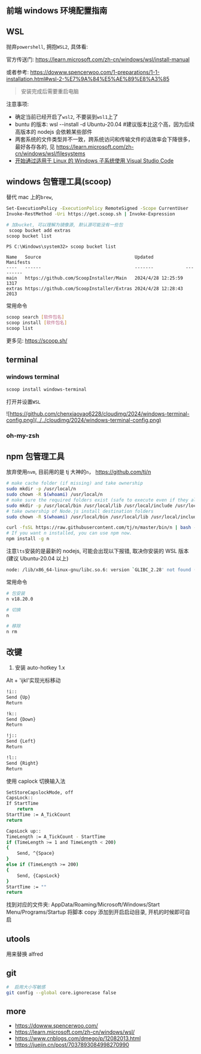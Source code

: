 ## 前端 windows 环境配置指南

## WSL

抛弃`powershell`, 拥抱`WSL2`, 具体看:

官方传送门: https://learn.microsoft.com/zh-cn/windows/wsl/install-manual

或者参考: https://dowww.spencerwoo.com/1-preparations/1-1-installation.html#wsl-2-%E7%9A%84%E5%AE%89%E8%A3%85

> 安装完成后需要重启电脑

注意事项:

- 确定当前已经开启了`wsl2`, 不要装到`wsl1`上了
- buntu 的版本: wsl --install -d Ubuntu-20.04 #建议版本比这个高，因为后续高版本的 nodejs 会依赖某些部件
- 两套系统的文件类型并不一致，跨系统访问和传输文件的话效率会下降很多，最好各存各的, 见 https://learn.microsoft.com/zh-cn/windows/wsl/filesystems
- [开始通过适用于 Linux 的 Windows 子系统使用 Visual Studio Code](https://learn.microsoft.com/zh-cn/windows/wsl/tutorials/wsl-vscode)

## windows 包管理工具(scoop)

替代 mac 上的`brew`,

```bash
Set-ExecutionPolicy -ExecutionPolicy RemoteSigned -Scope CurrentUser
Invoke-RestMethod -Uri https://get.scoop.sh | Invoke-Expression

# 加bucket, 可以理解为镜像源, 默认源可能没有一些包
 scoop bucket add extras
scoop bucket list
```

```code
PS C:\Windows\system32> scoop bucket list

Name   Source                                   Updated            Manifests
----   ------                                   -------            ---------
main   https://github.com/ScoopInstaller/Main   2024/4/28 12:25:59      1317
extras https://github.com/ScoopInstaller/Extras 2024/4/28 12:28:43      2013

```

常用命令

```bash
scoop search [软件包名]
scoop install [软件包名]
scoop list
```

更多见: https://scoop.sh/

## terminal

### windows terminal

```bash
scoop install windows-terminal
```

打开并设置`WSL`

![https://github.com/chenxiaoyao6228/cloudimg/2024/windows-terminal-config.png](../../cloudimg/2024/windows-terminal-config.png)

### oh-my-zsh

## npm 包管理工具

放弃使用`nvm`, 目前用的是 tj 大神的`n`， https://github.com/tj/n

```bash
# make cache folder (if missing) and take ownership
sudo mkdir -p /usr/local/n
sudo chown -R $(whoami) /usr/local/n
# make sure the required folders exist (safe to execute even if they already exist)
sudo mkdir -p /usr/local/bin /usr/local/lib /usr/local/include /usr/local/share
# take ownership of Node.js install destination folders
sudo chown -R $(whoami) /usr/local/bin /usr/local/lib /usr/local/include /usr/local/share

```

```bash
curl -fsSL https://raw.githubusercontent.com/tj/n/master/bin/n | bash -s lts
# If you want n installed, you can use npm now.
npm install -g n

```

注意`lts`安装的是最新的 nodejs, 可能会出现以下报错, 取决你安装的 WSL 版本(建议 Ubuntu-20.04 以上)

```bash
node: /lib/x86_64-linux-gnu/libc.so.6: version `GLIBC_2.28' not found (required by node)
```

常用命令

```bash
# 包安装
n v18.20.0

# 切换
n

# 移除
n rm
```

## 改键

1. 安装 auto-hotkey 1.x

Alt + 'ijkl'实现光标移动

```bash
!i::
Send {Up}
Return

!k::
Send {Down}
Return

!j::
Send {Left}
Return

!l::
Send {Right}
Return
```

使用 caplock 切换输入法

```bash
SetStoreCapslockMode, off
CapsLock::
If StartTime
    return
StartTime := A_TickCount
return

CapsLock up::
TimeLength := A_TickCount - StartTime
if (TimeLength >= 1 and TimeLength < 200)
{
    Send, ^{Space}
}
else if (TimeLength >= 200)
{
    Send, {CapsLock}
}
StartTime := ""
return

```

找到对应的文件夹: AppData/Roaming/Microsoft/Windows/Start Menu/Programs/Startup
将脚本 copy 添加到开启启动目录, 开机的时候即可自启

## utools

用来替换 alfred

## git

```bash
#  启用大小写敏感
git config --global core.ignorecase false
```

## more

- https://dowww.spencerwoo.com/
- https://learn.microsoft.com/zh-cn/windows/wsl/
- https://www.cnblogs.com/dmego/p/12082013.html
- https://juejin.cn/post/7037893084998270990
